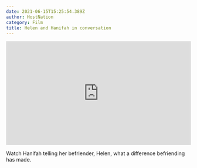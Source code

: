 ```yaml
---
date: 2021-06-15T15:25:54.389Z
author: HostNation
category: Film
title: Helen and Hanifah in conversation
---
```

<div style="max-width:600px;margin:0 auto"><div style="position:relative;padding-bottom:56.25%"><iframe src="https://player.vimeo.com/video/391708540?title=0&amp;byline=0&amp;portrait=0" frameBorder="0" allowfullscreen="" style="position:absolute;top:0;left:0;width:100%;height:100%"></iframe></div></div>

Watch Hanifah telling her befriender, Helen, what a difference befriending has made.